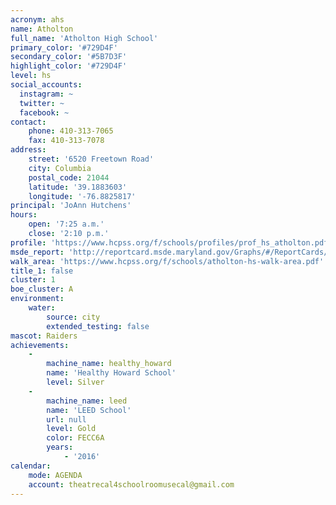 ```yaml
---
acronym: ahs
name: Atholton
full_name: 'Atholton High School'
primary_color: '#729D4F'
secondary_color: '#5B7D3F'
highlight_color: '#729D4F'
level: hs
social_accounts:
  instagram: ~
  twitter: ~
  facebook: ~
contact:
    phone: 410-313-7065
    fax: 410-313-7078
address:
    street: '6520 Freetown Road'
    city: Columbia
    postal_code: 21044
    latitude: '39.1883603'
    longitude: '-76.8825817'
principal: 'JoAnn Hutchens'
hours:
    open: '7:25 a.m.'
    close: '2:10 p.m.'
profile: 'https://www.hcpss.org/f/schools/profiles/prof_hs_atholton.pdf'
msde_report: 'http://reportcard.msde.maryland.gov/Graphs/#/ReportCards/ReportCardSchool/1//1/13/0509/'
walk_area: 'https://www.hcpss.org/f/schools/atholton-hs-walk-area.pdf'
title_1: false
cluster: 1
boe_cluster: A
environment:
    water:
        source: city
        extended_testing: false
mascot: Raiders
achievements:
    -
        machine_name: healthy_howard
        name: 'Healthy Howard School'
        level: Silver
    -
        machine_name: leed
        name: 'LEED School'
        url: null
        level: Gold
        color: FECC6A
        years:
            - '2016'
calendar:
    mode: AGENDA
    account: theatrecal4schoolroomusecal@gmail.com
---
```

